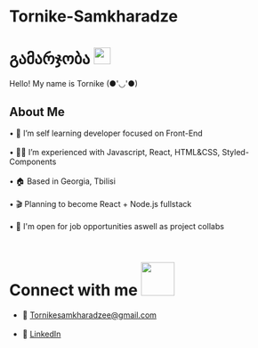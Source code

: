 # Tornike-Samkharadze

# გამარჯობა <img src="https://raw.githubusercontent.com/MartinHeinz/MartinHeinz/master/wave.gif" width="30" height="30">

Hello! My name is Tornike (●'◡'●) 

## About Me

• 📖 I’m self learning developer focused on Front-End <br><br>
• 👨‍💻 I’m experienced with Javascript, React, HTML&CSS, Styled-Components <br><br>
• 🏠 Based in Georgia, Tbilisi <br><br>
• 🎬 Planning to become React + Node.js fullstack <br><br>
• 💬 I'm open for job opportunities aswell as project collabs <br><br>

# Connect with me <img src="https://raw.githubusercontent.com/ShahriarShafin/ShahriarShafin/main/Assets/handshake.gif" width="60" height="60">

- 📧 Tornikesamkharadzee@gmail.com <br> <br>
- 🔗 <a href="https://www.linkedin.com/in/tornike--samkharadze/" target="_blank">LinkedIn</a> <br><br>

